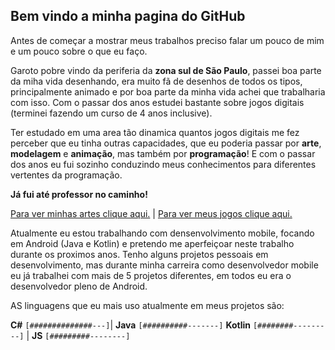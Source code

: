 ## Bem vindo a minha pagina do GitHub

Antes de começar a mostrar meus trabalhos preciso falar um pouco de mim e um pouco sobre o que eu faço.

Garoto pobre vindo da periferia da **zona sul de São Paulo**, passei boa parte da miha vida desenhando, era muito fã de desenhos de todos os tipos, principalmente animado e por boa parte da minha vida achei que trabalharia com isso. Com o passar dos anos estudei bastante sobre jogos digitais (terminei fazendo um curso de 4 anos inclusive). 

Ter estudado em uma area tão dinamica quantos jogos digitais me fez perceber que eu tinha outras capacidades, que eu poderia passar por **arte**, **modelagem** e **animação**, mas também por **programação**! E com o passar dos anos eu fui sozinho conduzindo meus conhecimentos para diferentes vertentes da programação.

**Já fui até professor no caminho!**

[Para ver minhas artes clique aqui.](https://www.artstation.com/carlosvinicius1) | [Para ver meus jogos clique aqui.](https://vini-portifolio.itch.io/)

Atualmente eu estou trabalhando com densenvolvimento mobile, focando em Android (Java e Kotlin) e pretendo me aperfeiçoar neste trabalho durante os proximos anos. Tenho alguns projetos pessoais em desenvolvimento, mas durante minha carreira como desenvolvedor mobile eu já trabalhei com mais de 5 projetos diferentes, em todos eu era o desenvolvedor pleno de Android.

AS linguagens que eu mais uso atualmente em meus projetos são:

**C#**     `[##############---]`| **Java** `[##########-------]`
**Kotlin** `[########---------]` | **JS**  `[#########--------]`





